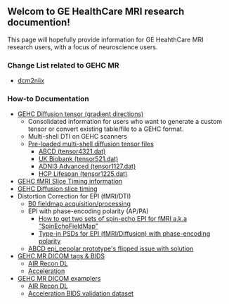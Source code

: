 ## Welcom to GE HealthCare MRI research documention!
This page will hopefully provide information for GE HeahthCare MRI research users, with a focus of neuroscience users. 

### Change List related to GEHC MR
- [dcm2niix](https://github.com/mr-jaemin/ge-mri/tree/main/dcm2niix)


### How-to Documentation
  - [GEHC Diffusion tensor (gradient directions)](https://raw.githubusercontent.com/mr-jaemin/ge-mri/main/doc/GEHC_tensor.pdf)
    - Consolidated information for users who want to generate a custom tensor or convert existing table/file to a GEHC format.
    - Multi-shell DTI on GEHC scanners
    - [Pre-loaded multi-shell diffusion tensor files](https://github.com/mr-jaemin/ge-mri/tree/main/tensor)
      - [ABCD (tensor4321.dat)](https://raw.githubusercontent.com/mr-jaemin/ge-mri/main/tensor/tensor4321.dat)
      - [UK Biobank (tensor521.dat)](https://raw.githubusercontent.com/mr-jaemin/ge-mri/main/tensor/tensor521.dat)
      - [ADNI3 Advanced (tensor1127.dat)](https://raw.githubusercontent.com/mr-jaemin/ge-mri/main/tensor/tensor1127.dat)
      - [HCP Lifespan (tensor1225.dat)](https://raw.githubusercontent.com/mr-jaemin/ge-mri/main/tensor/tensor1225.dat)
  - [GEHC fMRI Slice Timing information](https://raw.githubusercontent.com/mr-jaemin/ge-mri/main/doc/GEHC_fMRI_Slice_Timing_Info.pdf)
  - [GEHC Diffusion slice timing](https://github.com/rordenlab/dcm2niix/issues/635) 
  - Distortion Correction for EPI (fMRI/DTI)
    - [B0 fieldmap acquisition/processing](https://github.com/mr-jaemin/ge-mri/tree/main/B0fieldmap)
    - EPI with phase-encoding polarity (AP/PA)
      - [How to get two sets of spin-echo EPI for fMRI a.k.a “SpinEchoFieldMap”](https://github.com/mr-jaemin/ge-mri/blob/main/doc/SE_EPI_fMRI_Fieldmap.pdf)
      - [Type-in PSDs for EPI (fMRI/Diffusion) with phase-encoding polarity](https://github.com/mr-jaemin/ge-mri/blob/main/doc/GEHC_EPI_PhaseEncoding.pdf)
    - [ABCD epi_pepolar prototype's flipped issue with solution](https://github.com/mr-jaemin/ge-mri/blob/main/doc/ABCD_epi_pepolar.pdf) 
- [GEHC MR DICOM tags & BIDS](https://github.com/mr-jaemin/ge-mri/tree/main/DICOM)
  - [AIR Recon DL](https://github.com/mr-jaemin/ge-mri/tree/main/DICOM#air-recon-dl)   
  - [Acceleration](https://github.com/mr-jaemin/ge-mri/tree/main/DICOM#acceleration)
- [GEHC MR DICOM examplers](https://github.com/mr-jaemin/ge-mri/tree/main/data)
  - [AIR Recon DL](https://github.com/mr-jaemin/ge-mri/tree/main/data#ge-air-recon-dl)
  - [Acceleration BIDS validation dataset](https://github.com/mr-jaemin/ge-mri/tree/main/data#ge-acceleration-bids-validation-dataset)


